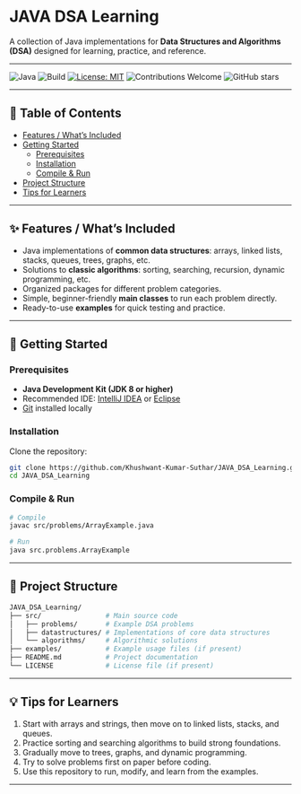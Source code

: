 # JAVA DSA Learning

A collection of Java implementations for **Data Structures and Algorithms (DSA)** designed for learning, practice, and reference.

---

![Java](https://img.shields.io/badge/Language-Java-orange)
![Build](https://img.shields.io/badge/build-passing-brightgreen)
[![License: MIT](https://img.shields.io/badge/License-MIT-blue.svg)](LICENSE)
![Contributions Welcome](https://img.shields.io/badge/contributions-welcome-brightgreen.svg)
![GitHub stars](https://img.shields.io/github/stars/Khushwant-Kumar-Suthar/JAVA_DSA_Learning?style=social)

---

## 📑 Table of Contents
- [Features / What’s Included](#-features--whats-included)
- [Getting Started](#-getting-started)
  - [Prerequisites](#prerequisites)
  - [Installation](#installation)
  - [Compile & Run](#compile--run)
- [Project Structure](#project-structure)
- [Tips for Learners](#-tips-for-learners)

---

## ✨ Features / What’s Included
- Java implementations of **common data structures**: arrays, linked lists, stacks, queues, trees, graphs, etc.
- Solutions to **classic algorithms**: sorting, searching, recursion, dynamic programming, etc.
- Organized packages for different problem categories.
- Simple, beginner-friendly **main classes** to run each problem directly.
- Ready-to-use **examples** for quick testing and practice.

---

## 🚀 Getting Started

### Prerequisites
- **Java Development Kit (JDK 8 or higher)**
- Recommended IDE: [IntelliJ IDEA](https://www.jetbrains.com/idea/) or [Eclipse](https://www.eclipse.org/)
- [Git](https://git-scm.com/downloads) installed locally

### Installation
Clone the repository:
```bash
git clone https://github.com/Khushwant-Kumar-Suthar/JAVA_DSA_Learning.git
cd JAVA_DSA_Learning
````

### Compile & Run

```bash
# Compile
javac src/problems/ArrayExample.java

# Run
java src.problems.ArrayExample
```

---

## 📂 Project Structure

```bash
JAVA_DSA_Learning/
├── src/                # Main source code
│   ├── problems/       # Example DSA problems
│   ├── datastructures/ # Implementations of core data structures
│   └── algorithms/     # Algorithmic solutions
├── examples/           # Example usage files (if present)
├── README.md           # Project documentation
└── LICENSE             # License file (if present)
```

---

## 💡 Tips for Learners

1. Start with arrays and strings, then move on to linked lists, stacks, and queues.
2. Practice sorting and searching algorithms to build strong foundations.
3. Gradually move to trees, graphs, and dynamic programming.
4. Try to solve problems first on paper before coding.
5. Use this repository to run, modify, and learn from the examples.

---


